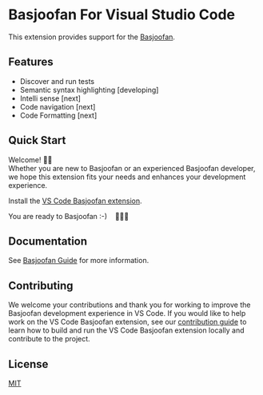 # Basjoofan For Visual Studio Code

This extension provides support for the [Basjoofan](https://basjoofan.com).

## Features

* Discover and run tests
* Semantic syntax highlighting [developing]
* Intelli sense [next]
* Code navigation [next]
* Code Formatting [next]

## Quick Start

Welcome! 👋🏻<br/>
Whether you are new to Basjoofan or an experienced Basjoofan developer, we hope this
extension fits your needs and enhances your development experience.

Install the [VS Code Basjoofan extension](https://marketplace.visualstudio.com/items?itemName=basjoofan.vscode).

You are ready to Basjoofan :-) &nbsp;&nbsp; 🎉🎉🎉

## Documentation

See [Basjoofan Guide](https://basjoofan.com) for more information.

## Contributing

We welcome your contributions and thank you for working to improve the Basjoofan
development experience in VS Code. If you would like to help work on the VS Code
Basjoofan extension, see our [contribution guide](https://basjoofan.com/contributing) to
learn how to build and run the VS Code Basjoofan extension locally and contribute to the project.

## License

[MIT](LICENSE)